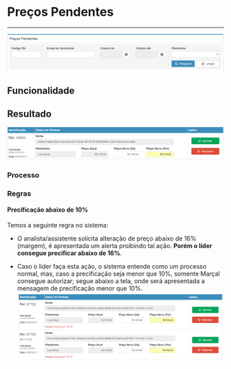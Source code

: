 # Preços Pendentes

---

![](/assets/comercialSolicitacaoPrecoPendente01.png)

## Funcionalidade

## Resultado

![](/assets/comercialSolicitacaoPrecoPendente02.png)

### Processo

### Regras

#### Precificação abaixo de 10%

Temos a seguinte regra no sistema:

* O analista/assistente solicita alteração de  preço abaixo de 16%(margem), é apresentada um alerta proibindo tal ação. **Porém o líder consegue precificar abaixo de 16%**.

* Caso o líder faça esta ação, o sistema entende como um processo normal, mas, caso a precificação seja menor que 10%, somente Marçal consegue autorizar; segue abaixo a tela, onde será apresentada a mensagem de precificação menor que 10%.
![](/assets/precosPendentesRegra01.png)




